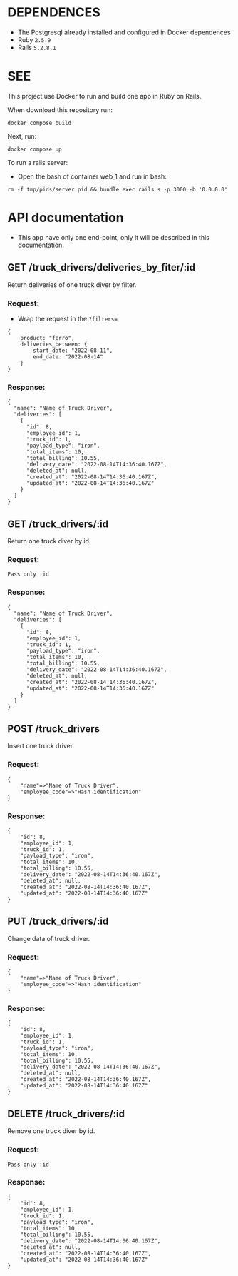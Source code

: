 # DEPENDENCES

* The Postgresql already installed and configured in Docker dependences
* Ruby ``` 2.5.9 ```
* Rails ``` 5.2.8.1 ```

# SEE

This project use Docker to run and build one app in Ruby on Rails.

When download this repository run:

``` docker compose build ```

Next, run:

``` docker compose up ```

To run a rails server:

* Open the bash of container web_1 and run in bash:

``` rm -f tmp/pids/server.pid && bundle exec rails s -p 3000 -b '0.0.0.0' ```

# API documentation

* This app have only one end-point, only it will be described in this documentation.

## GET /truck_drivers/deliveries_by_fiter/:id

Return deliveries of one truck diver by filter.

### Request:

* Wrap the request in the ```?filters=```

```
{
    product: "ferro", 
    deliveries_between: {
        start_date: "2022-08-11", 
        end_date: "2022-08-14"
    }
}
```

### Response:

```
{
  "name": "Name of Truck Driver",
  "deliveries": [
    {
      "id": 8,
      "employee_id": 1,
      "truck_id": 1,
      "payload_type": "iron",
      "total_items": 10,
      "total_billing": 10.55,
      "delivery_date": "2022-08-14T14:36:40.167Z",
      "deleted_at": null,
      "created_at": "2022-08-14T14:36:40.167Z",
      "updated_at": "2022-08-14T14:36:40.167Z"
    }
  ]  
}
```

## GET /truck_drivers/:id

Return one truck diver by id.

### Request:

``` Pass only :id ```

### Response:

```
{
  "name": "Name of Truck Driver",
  "deliveries": [
    {
      "id": 8,
      "employee_id": 1,
      "truck_id": 1,
      "payload_type": "iron",
      "total_items": 10,
      "total_billing": 10.55,
      "delivery_date": "2022-08-14T14:36:40.167Z",
      "deleted_at": null,
      "created_at": "2022-08-14T14:36:40.167Z",
      "updated_at": "2022-08-14T14:36:40.167Z"
    }
  ]  
}
```

## POST /truck_drivers

Insert one truck driver.

### Request:

```
{
    "name"=>"Name of Truck Driver",
    "employee_code"=>"Hash identification"
}
```

### Response:

```
{
    "id": 8,
    "employee_id": 1,
    "truck_id": 1,
    "payload_type": "iron",
    "total_items": 10,
    "total_billing": 10.55,
    "delivery_date": "2022-08-14T14:36:40.167Z",
    "deleted_at": null,
    "created_at": "2022-08-14T14:36:40.167Z",
    "updated_at": "2022-08-14T14:36:40.167Z"
}
```

## PUT /truck_drivers/:id

Change data of truck driver.

### Request:

```
{
    "name"=>"Name of Truck Driver",
    "employee_code"=>"Hash identification"
}
```

### Response:

```
{
    "id": 8,
    "employee_id": 1,
    "truck_id": 1,
    "payload_type": "iron",
    "total_items": 10,
    "total_billing": 10.55,
    "delivery_date": "2022-08-14T14:36:40.167Z",
    "deleted_at": null,
    "created_at": "2022-08-14T14:36:40.167Z",
    "updated_at": "2022-08-14T14:36:40.167Z"
}
```

## DELETE /truck_drivers/:id

Remove one truck diver by id.

### Request:

``` Pass only :id ```

### Response:

```
{
    "id": 8,
    "employee_id": 1,
    "truck_id": 1,
    "payload_type": "iron",
    "total_items": 10,
    "total_billing": 10.55,
    "delivery_date": "2022-08-14T14:36:40.167Z",
    "deleted_at": null,
    "created_at": "2022-08-14T14:36:40.167Z",
    "updated_at": "2022-08-14T14:36:40.167Z"
}
```
